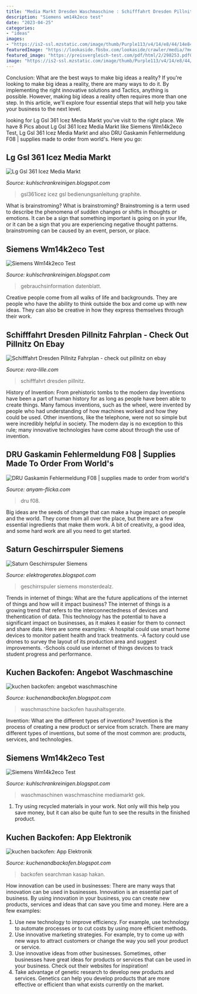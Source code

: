 ```yaml
---
title: "Media Markt Dresden Waschmaschine : Schifffahrt Dresden Pillnitz Fahrplan"
description: "Siemens wm14k2eco test"
date: "2023-04-25"
categories:
- "ideas"
images:
- "https://is2-ssl.mzstatic.com/image/thumb/Purple113/v4/14/e8/44/14e84490-1a90-63e9-1d6c-2b9580be2c79/mzl.tozolfok.png/392x696bb.png"
featuredImage: "https://lookaside.fbsbx.com/lookaside/crawler/media/?media_id=1669385653081513"
featured_image: "https://preisvergleich-test.com/pdf/html/2/298253.pdf001.png"
image: "https://is2-ssl.mzstatic.com/image/thumb/Purple113/v4/14/e8/44/14e84490-1a90-63e9-1d6c-2b9580be2c79/mzl.tozolfok.png/392x696bb.png"
---
```



Conclusion: What are the best ways to make big ideas a reality?
If you're looking to make big ideas a reality, there are many ways to do it. By implementing the right innovative solutions and Tactics, anything is possible. However, making big ideas a reality often requires more than one step. In this article, we'll explore four essential steps that will help you take your business to the next level.

	

		
looking for Lg Gsl 361 Icez Media Markt you've visit to the right place. We have 8 Pics about Lg Gsl 361 Icez Media Markt like Siemens Wm14k2eco Test, Lg Gsl 361 Icez Media Markt and also DRU Gaskamin Fehlermeldung F08 | supplies made to order from world&#039;s. Here you go:
		
    
## Lg Gsl 361 Icez Media Markt

<img loading=lazy src="https://s3-eu-west-1.amazonaws.com/media.markselectrical.co.uk/item-images/zoom/GSL361ICEZ.jpg" onerror="this.onerror=null;this.src='https://tse1.mm.bing.net/th?id=OIP.VcxZy6C4idwde4BDqquceAHaHa&amp;pid=15.1';" alt="Lg Gsl 361 Icez Media Markt">

_Source: kuhlschrankreinigen.blogspot.com_

>gsl361icez icez gsl bedienungsanleitung graphite. 

	

What is brainstroming?
What is brainstroming? Brainstroming is a term used to describe the phenomena of sudden changes or shifts in thoughts or emotions. It can be a sign that something important is going on in your life, or it can be a sign that you are experiencing negative thought patterns. brainstroming can be caused by an event, person, or place.

    
## Siemens Wm14k2eco Test

<img loading=lazy src="https://preisvergleich-test.com/pdf/html/2/298253.pdf001.png" onerror="this.onerror=null;this.src='https://tse4.mm.bing.net/th?id=OIP.-ZghA0Y7DsB3t-_OhpevhQAAAA&amp;pid=15.1';" alt="Siemens Wm14k2eco Test">

_Source: kuhlschrankreinigen.blogspot.com_

>gebrauchsinformation datenblatt. 

	

Creative people come from all walks of life and backgrounds. They are people who have the ability to think outside the box and come up with new ideas. They can also be creative in how they express themselves through their work.

    
## Schifffahrt Dresden Pillnitz Fahrplan - Check Out Pillnitz On Ebay

<img loading=lazy src="https://rora-lille.com/dpjtn/O1C1a97BW4s.jpeg" onerror="this.onerror=null;this.src='https://tse4.mm.bing.net/th?id=OIP.HV-dmiyZOdZ6IhVkEe1aIQHaFj&amp;pid=15.1';" alt="Schifffahrt Dresden Pillnitz Fahrplan - check out pillnitz on ebay">

_Source: rora-lille.com_

>schifffahrt dresden pillnitz. 

	

History of Invention: From prehistoric tombs to the modern day
Inventions have been a part of human history for as long as people have been able to create things. Many famous inventions, such as the wheel, were invented by people who had understanding of how machines worked and how they could be used. Other inventions, like the telephone, were not so simple but were incredibly helpful in society. The modern day is no exception to this rule; many innovative technologies have come about through the use of invention.

    
## DRU Gaskamin Fehlermeldung F08 | Supplies Made To Order From World&#039;s

<img loading=lazy src="https://anyam-flicka.com/fhhpjg/BbaR87KLtUDFzYlUVIF3tAHaCe.jpg" onerror="this.onerror=null;this.src='https://tse1.mm.bing.net/th?id=OIP.5HCZS44GbmK6yYaiC_gQ2wAAAA&amp;pid=15.1';" alt="DRU Gaskamin Fehlermeldung F08 | supplies made to order from world&#039;s">

_Source: anyam-flicka.com_

>dru f08. 

	

Big ideas are the seeds of change that can make a huge impact on people and the world. They come from all over the place, but there are a few essential ingredients that make them work. A bit of creativity, a good idea, and some hard work are all you need to get started.

    
## Saturn Geschirrspuler Siemens

<img loading=lazy src="https://www.monsterdealz.de/app/uploads/user_deals/Sp_ler.jpg" onerror="this.onerror=null;this.src='https://tse1.mm.bing.net/th?id=OIP.Ai34Y57vmZ8wOc8KlVHB3gAAAA&amp;pid=15.1';" alt="Saturn Geschirrspuler Siemens">

_Source: elektrogerates.blogspot.com_

>geschirrspuler siemens monsterdealz. 

	

Trends in internet of things: What are the future applications of the internet of things and how will it impact business?
The internet of things is a growing trend that refers to the interconnectedness of devices and thehentication of data. This technology has the potential to have a significant impact on businesses, as it makes it easier for them to connect and share data. Here are some examples: 
-A hospital could use smart home devices to monitor patient health and track treatments. 
-A factory could use drones to survey the layout of its production area and suggest improvements. 
-Schools could use internet of things devices to track student progress and performance.

    
## Kuchen Backofen: Angebot Waschmaschine

<img loading=lazy src="https://lookaside.fbsbx.com/lookaside/crawler/media/?media_id=1669385653081513" onerror="this.onerror=null;this.src='https://tse1.mm.bing.net/th?id=OIP.-sOlbVRlpl9rnxsgjN031gHaDw&amp;pid=15.1';" alt="kuchen backofen: angebot waschmaschine">

_Source: kuchenandbackofen.blogspot.com_

>waschmaschine backofen haushaltsgerate. 

	

Invention: What are the different types of inventions?
Invention is the process of creating a new product or service from scratch. There are many different types of inventions, but some of the most common are: products, services, and technologies.

    
## Siemens Wm14k2eco Test

<img loading=lazy src="https://i.computer-bild.de/imgs/5/5/6/7/3/1/6/Media-Markt-Waschmaschine-1024x576-9f18f5b3ff10a727.jpg" onerror="this.onerror=null;this.src='https://tse1.mm.bing.net/th?id=OIP.nxj1s_8Qpycs8i6dEI2dugHaEK&amp;pid=15.1';" alt="Siemens Wm14k2eco Test">

_Source: kuhlschrankreinigen.blogspot.com_

>waschmaschinen waschmaschine mediamarkt gek. 

	

1) Try using recycled materials in your work. Not only will this help you save money, but it can also be quite fun to see the results in the finished product.

    
## Kuchen Backofen: App Elektronik

<img loading=lazy src="https://is2-ssl.mzstatic.com/image/thumb/Purple113/v4/14/e8/44/14e84490-1a90-63e9-1d6c-2b9580be2c79/mzl.tozolfok.png/392x696bb.png" onerror="this.onerror=null;this.src='https://tse4.mm.bing.net/th?id=OIP.Y4yUUlSc8WdhRisHhD0G8wAAAA&amp;pid=15.1';" alt="kuchen backofen: App Elektronik">

_Source: kuchenandbackofen.blogspot.com_

>backofen searchman kasap hakan. 

	

How innovation can be used in businesses: There are many ways that innovation can be used in businesses.
Innovation is an essential part of business. By using innovation in your business, you can create new products, services and ideas that can save you time and money. Here are a few examples: 
1. Use new technology to improve efficiency. For example, use technology to automate processes or to cut costs by using more efficient methods. 
2. Use innovative marketing strategies. For example, try to come up with new ways to attract customers or change the way you sell your product or service. 
3. Use innovative ideas from other businesses. Sometimes, other businesses have great ideas for products or services that can be used in your business. Check out their websites for inspiration! 
4. Take advantage of genetic research to develop new products and services. Genetics can help you develop products that are more effective or efficient than what exists currently on the market.

